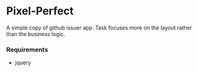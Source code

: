 # Pixel-Perfect

A simple copy of github issuer app.
Task focuses more on the layout rather than the business logic.

### Requirements

- jquery
